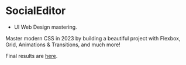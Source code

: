 # SocialEditor

- UI Web Design mastering.

Master modern CSS in 2023 by building a beautiful project with Flexbox, Grid, Animations & Transitions, and much more!

Final results are [here](https://nazar-pichak.github.io/SocialEditor/). 
